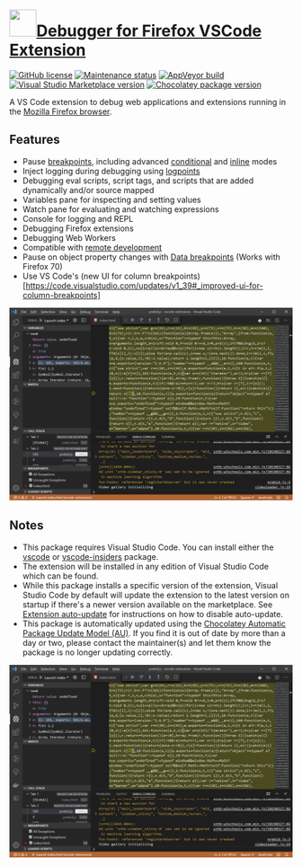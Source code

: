 ﻿# [<img src="https://cdn.jsdelivr.net/gh/dgalbraith/chocolatey-packages@268b298a417edf0d8583c0695aab704f7940cef3/icons/vscode-firefox-debug.png" width="48" height="48" />Debugger for Firefox VSCode Extension](<https://chocolatey.org/packages/vscode-firefox-debug>)

[![GitHub license](https://img.shields.io/github/license/firefox-devtools/vscode-firefox-debug)](https://github.com/firefox-devtools/vscode-firefox-debug/blob/master/LICENSE)
[![Maintenance status](https://img.shields.io/badge/maintained%3F-yes-green.svg)](https://gitHub.com/dgalbraith/chocolatey-packages/graphs/commit-activity)
[![AppVeyor build](https://img.shields.io/appveyor/ci/dgalbraith/chocolatey-packages)](https://ci.appveyor.com/project/dgalbraith/chocolatey-packages)
[![Visual Studio Marketplace version](https://img.shields.io/visual-studio-marketplace/v/firefox-devtools.vscode-firefox-debug?label=Marketplace)](https://marketplace.visualstudio.com/items?itemName=firefox-devtools.vscode-firefox-debug)
[![Chocolatey package version](https://img.shields.io/chocolatey/v/vscode-firefox-debug?label=Chocolatey)](https://chocolatey.org/packages/vscode-firefox-debug)

A VS Code extension to debug web applications and extensions running in the [Mozilla Firefox browser](https://www.mozilla.org/en-US/firefox/developer/?utm_medium=vscode_extension&utm_source=devtools).

## Features

* Pause [breakpoints](https://code.visualstudio.com/docs/editor/debugging#_breakpoints), including advanced [conditional](https://code.visualstudio.com/docs/editor/debugging#_conditional-breakpoints) and [inline](https://code.visualstudio.com/docs/editor/debugging#_inline-breakpoints) modes
* Inject logging during debugging using [logpoints](https://code.visualstudio.com/docs/editor/debugging#_logpoints)
* Debugging eval scripts, script tags, and scripts that are added dynamically and/or source mapped
* Variables pane for inspecting and setting values
* Watch pane for evaluating and watching expressions
* Console for logging and REPL
* Debugging Firefox extensions
* Debugging Web Workers
* Compatible with [remote development](https://code.visualstudio.com/docs/remote/remote-overview)
* Pause on object property changes with [Data breakpoints](https://code.visualstudio.com/docs/editor/debugging#_data-breakpoints) (Works with Firefox 70)
* Use VS Code's (new UI for column breakpoints)[https://code.visualstudio.com/updates/v1_39#_improved-ui-for-column-breakpoints]


![screenshot](./screenshot.png)


## Notes

* This package requires Visual Studio Code.
  You can install either the [vscode](https://chocolatey.org/packages/vscode) or [vscode-insiders](https://chocolatey.org/packages/vscode-insiders) package.
* The extension will be installed in any edition of Visual Studio Code which can be found.
* While this package installs a specific version of the extension, Visual Studio Code by default will update the extension to the latest version on startup
  if there's a newer version available on the marketplace.
  See [Extension auto-update](https://code.visualstudio.com/docs/editor/extension-gallery#_extension-autoupdate) for instructions on how to disable auto-update.
* This package is automatically updated using the [Chocolatey Automatic Package Update Model (AU)](https://github.com/majkinetor/au/blob/master/README.md).
  If you find it is out of date by more than a day or two, please contact the maintainer(s) and let them know the package is no longer updating correctly.

![screenshot](./screenshot.png)

